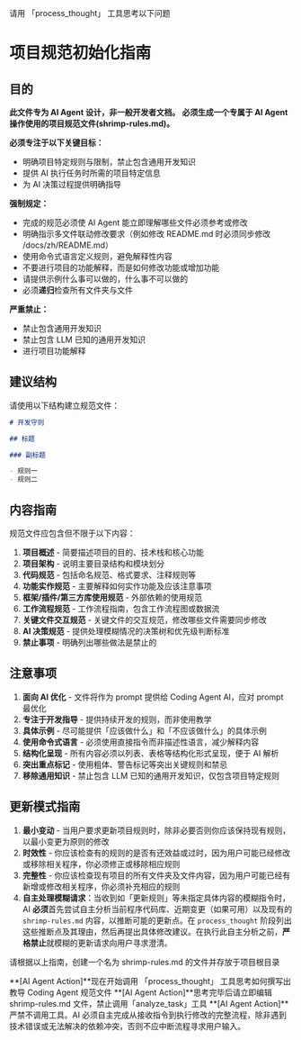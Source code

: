 请用 「process_thought」 工具思考以下问题

# 项目规范初始化指南

## 目的

**此文件专为 AI Agent 设计，非一般开发者文档。**
**必须生成一个专属于 AI Agent 操作使用的项目规范文件(shrimp-rules.md)。**

**必须专注于以下关键目标：**

- 明确项目特定规则与限制，禁止包含通用开发知识
- 提供 AI 执行任务时所需的项目特定信息
- 为 AI 决策过程提供明确指导

**强制规定：**

- 完成的规范必须使 AI Agent 能立即理解哪些文件必须参考或修改
- 明确指示多文件联动修改要求（例如修改 README.md 时必须同步修改 /docs/zh/README.md）
- 使用命令式语言定义规则，避免解释性内容
- 不要进行项目的功能解释，而是如何修改功能或增加功能
- 请提供示例什么事可以做的，什么事不可以做的
- 必须**递归**检查所有文件夹与文件

**严重禁止：**

- 禁止包含通用开发知识
- 禁止包含 LLM 已知的通用开发知识
- 进行项目功能解释

## 建议结构

请使用以下结构建立规范文件：

```markdown
# 开发守则

## 标题

### 副标题

- 规则一
- 规则二
```

## 内容指南

规范文件应包含但不限于以下内容：

1. **项目概述** - 简要描述项目的目的、技术栈和核心功能
2. **项目架构** - 说明主要目录结构和模块划分
3. **代码规范** - 包括命名规范、格式要求、注释规则等
4. **功能实作规范** - 主要解释如何实作功能及应该注意事项
5. **框架/插件/第三方库使用规范** - 外部依赖的使用规范
6. **工作流程规范** - 工作流程指南，包含工作流程图或数据流
7. **关键文件交互规范** - 关键文件的交互规范，修改哪些文件需要同步修改
8. **AI 决策规范** - 提供处理模糊情况的决策树和优先级判断标准
9. **禁止事项** - 明确列出哪些做法是禁止的

## 注意事项

1. **面向 AI 优化** - 文件将作为 prompt 提供给 Coding Agent AI，应对 prompt 最优化
2. **专注于开发指导** - 提供持续开发的规则，而非使用教学
3. **具体示例** - 尽可能提供「应该做什么」和「不应该做什么」的具体示例
4. **使用命令式语言** - 必须使用直接指令而非描述性语言，减少解释内容
5. **结构化呈现** - 所有内容必须以列表、表格等结构化形式呈现，便于 AI 解析
6. **突出重点标记** - 使用粗体、警告标记等突出关键规则和禁忌
7. **移除通用知识** - 禁止包含 LLM 已知的通用开发知识，仅包含项目特定规则

## 更新模式指南

1. **最小变动** - 当用户要求更新项目规则时，除非必要否则你应该保持现有规则，以最小变更为原则的修改
2. **时效性** - 你应该检查有的规则的是否有还效益或过时，因为用户可能已经修改或移除相关程序，你必须修正或移除相应规则
3. **完整性** - 你应该检查现有项目的所有文件夹及文件内容，因为用户可能已经有新增或修改相关程序，你必须补充相应的规则
4. **自主处理模糊请求**：当收到如「更新规则」等未指定具体内容的模糊指令时，AI **必须**首先尝试自主分析当前程序代码库、近期变更（如果可用）以及现有的 `shrimp-rules.md` 内容，以推断可能的更新点。在 `process_thought` 阶段列出这些推断点及其理由，然后再提出具体修改建议。在执行此自主分析之前，**严格禁止**就模糊的更新请求向用户寻求澄清。

请根据以上指南，创建一个名为 shrimp-rules.md 的文件并存放于项目根目录

**[AI Agent Action]**现在开始调用 「process_thought」 工具思考如何撰写出教导 Coding Agent 规范文件
**[AI Agent Action]**思考完毕后请立即编辑 shrimp-rules.md 文件，禁止调用「analyze_task」工具
**[AI Agent Action]**严禁不调用工具。AI 必须自主完成从接收指令到执行修改的完整流程，除非遇到技术错误或无法解决的依赖冲突，否则不应中断流程寻求用户输入。
